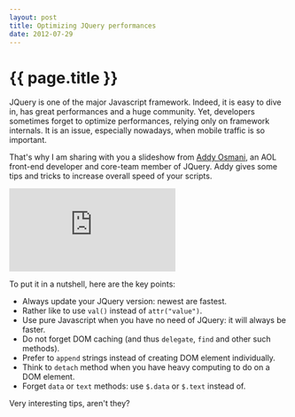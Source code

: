 ```yaml
---
layout: post
title: Optimizing JQuery performances
date: 2012-07-29
---
```


# {{ page.title }}

JQuery is one of the major Javascript framework. Indeed, it is easy to dive in, has great performances and a huge community. Yet, developers sometimes forget to optimize performances, relying only on framework internals. It is an issue, especially nowadays, when mobile traffic is so important.

That's why I am sharing with you a slideshow from [Addy Osmani](http://addyosmani.com/blog/), an AOL front-end developer and core-team member of JQuery. Addy gives some tips and tricks to increase overall speed of your scripts.

<div class="iframe">
  <iframe src="http://www.slideshare.net/slideshow/embed_code/8520572" frameborder="0" scrolling="no">  </iframe>
</div>

To put it in a nutshell, here are the key points:

* Always update your JQuery version: newest are fastest.
* Rather like to use `val()` instead of `attr("value")`.
* Use pure Javascript when you have no need of JQuery: it will always be faster.
* Do not forget DOM caching (and thus `delegate`, `find` and other such methods).
* Prefer to `append` strings instead of creating DOM element individually.
* Think to `detach` method when you have heavy computing to do on a DOM element.
* Forget `data` or `text` methods: use `$.data` or `$.text` instead of.

Very interesting tips, aren't they? 
